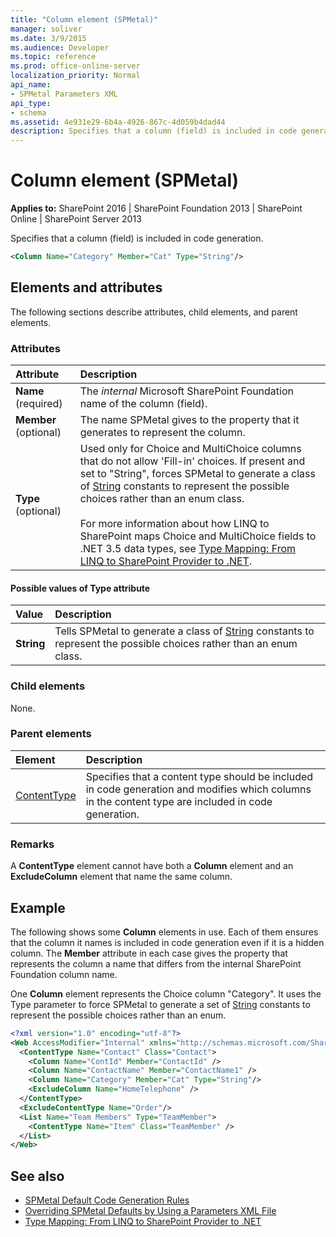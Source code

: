```yaml
---
title: "Column element (SPMetal)"
manager: soliver
ms.date: 3/9/2015
ms.audience: Developer
ms.topic: reference
ms.prod: office-online-server
localization_priority: Normal
api_name:
- SPMetal Parameters XML
api_type:
- schema
ms.assetid: 4e931e29-6b4a-4926-867c-4d059b4dad44
description: Specifies that a column (field) is included in code generation.
---
```


# Column element (SPMetal)

**Applies to:** SharePoint 2016 | SharePoint Foundation 2013 | SharePoint Online | SharePoint Server 2013
  
Specifies that a column (field) is included in code generation.
  
```XML
<Column Name="Category" Member="Cat" Type="String"/>
```

## Elements and attributes

The following sections describe attributes, child elements, and parent elements.

### Attributes

|**Attribute**|**Description**|
|:-----|:-----|
|**Name** (required)  <br/> |The  *internal*  Microsoft SharePoint Foundation name of the column (field).  <br/> |
|**Member** (optional)  <br/> |The name SPMetal gives to the property that it generates to represent the column.  <br/> |
|**Type** (optional)  <br/> |Used only for Choice and MultiChoice columns that do not allow 'Fill-in' choices. If present and set to "String", forces SPMetal to generate a class of [String](https://msdn.microsoft.com/library/System.String.aspx) constants to represent the possible choices rather than an enum class.<br/><br/>For more information about how LINQ to SharePoint maps Choice and MultiChoice fields to .NET 3.5 data types, see [Type Mapping: From LINQ to SharePoint Provider to .NET](http://msdn.microsoft.com/library/6a1dff92-d3cf-46ec-9e51-372e5b9ff7c4%28Office.15%29.aspx).  <br/> |
   
#### Possible values of Type attribute

|**Value**|**Description**|
|:-----|:-----|
|**String**  <br/> |Tells SPMetal to generate a class of [String](https://msdn.microsoft.com/library/System.String.aspx) constants to represent the possible choices rather than an enum class.  <br/> |
   
### Child elements

None.
  
### Parent elements

|**Element**|**Description**|
|:-----|:-----|
|[ContentType](contenttype-spmetal.md) <br/> |Specifies that a content type should be included in code generation and modifies which columns in the content type are included in code generation.  <br/> |
   
### Remarks

A **ContentType** element cannot have both a **Column** element and an **ExcludeColumn** element that name the same column. 
  
## Example

The following shows some **Column** elements in use. Each of them ensures that the column it names is included in code generation even if it is a hidden column. The **Member** attribute in each case gives the property that represents the column a name that differs from the internal SharePoint Foundation column name. 

One **Column** element represents the Choice column "Category". It uses the Type parameter to force SPMetal to generate a set of [String](https://msdn.microsoft.com/library/System.String.aspx) constants to represent the possible choices rather than an enum. 
  
```XML
<?xml version="1.0" encoding="utf-8"?>
<Web AccessModifier="Internal" xmlns="http://schemas.microsoft.com/SharePoint/2009/spmetal">
  <ContentType Name="Contact" Class="Contact">
    <Column Name="ContId" Member="ContactId" />
    <Column Name="ContactName" Member="ContactName1" />
    <Column Name="Category" Member="Cat" Type="String"/>
    <ExcludeColumn Name="HomeTelephone" />
  </ContentType>
  <ExcludeContentType Name="Order"/>
  <List Name="Team Members" Type="TeamMember">
    <ContentType Name="Item" Class="TeamMember" />
  </List>
</Web>

```

## See also

- [SPMetal Default Code Generation Rules](http://msdn.microsoft.com/library/873ac65e-425e-40f3-9ef6-753d3cda1436%28Office.15%29.aspx) 
- [Overriding SPMetal Defaults by Using a Parameters XML File](http://msdn.microsoft.com/library/209359b2-bd46-47b6-837d-3c0c2005cb19%28Office.15%29.aspx)
- [Type Mapping: From LINQ to SharePoint Provider to .NET](http://msdn.microsoft.com/library/6a1dff92-d3cf-46ec-9e51-372e5b9ff7c4%28Office.15%29.aspx)

